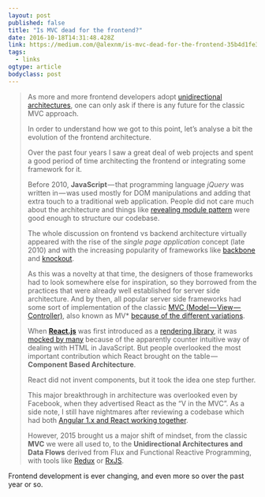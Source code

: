 ```yaml
---
layout: post 
published: false 
title: "Is MVC dead for the frontend?" 
date: 2016-10-18T14:31:48.428Z 
link: https://medium.com/@alexnm/is-mvc-dead-for-the-frontend-35b4d1fe39ec#.8grf9o81p 
tags:
  - links
ogtype: article 
bodyclass: post 
---
```


> As more and more frontend developers adopt [unidirectional architectures](http://staltz.com/unidirectional-user-interface-architectures.html), one can only ask if there is any future for the classic MVC approach.
> 
> In order to understand how we got to this point, let’s analyse a bit the evolution of the frontend architecture.
> 
> Over the past four years I saw a great deal of web projects and spent a good period of time architecting the frontend or integrating some framework for it.
> 
> Before 2010, **JavaScript** — that programming language _jQuery_ was written in — was used mostly for DOM manipulations and adding that extra touch to a traditional web application. People did not care much about the architecture and things like [revealing module pattern](https://toddmotto.com/mastering-the-module-pattern/#revealing-module-pattern) were good enough to structure our codebase.
> 
> The whole discussion on frontend vs backend architecture virtually appeared with the rise of the _single page application_ concept (late 2010) and with the increasing popularity of frameworks like [backbone](http://backbonejs.org/) and [knockout](http://knockoutjs.com/).
> 
> As this was a novelty at that time, the designers of those frameworks had to look somewhere else for inspiration, so they borrowed from the practices that were already well established for server side architecture. And by then, all popular server side frameworks had some sort of implementation of the classic [MVC (Model — View — Controller)](https://en.wikipedia.org/wiki/Model%E2%80%93view%E2%80%93controller), also known as MV* [because of the different variations](https://www.quora.com/What-are-the-main-differences-between-MVC-MVP-and-MVVM-design-patterns-for-the-JavaScript-developer).
> 
> When [**React.js**](https://facebook.github.io/react/) was first introduced as a [rendering library](http://stackoverflow.com/questions/148747/what-is-the-difference-between-a-framework-and-a-library#answer-148788), it was [mocked by many](https://www.youtube.com/watch?v=x7cQ3mrcKaY) because of the apparently counter intuitive way of dealing with HTML in JavaScript. But people overlooked the most important contribution which React brought on the table — **Component Based Architecture**.
> 
> React did not invent components, but it took the idea one step further.
> 
> This major breakthrough in architecture was overlooked even by Facebook, when they advertised React as the “V in the MVC”. As a side note, I still have nightmares after reviewing a codebase which had both [Angular 1.x and React working together](https://github.com/ngReact/ngReact).
> 
> However, 2015 brought us a major shift of mindset, from the classic **MVC** we were all used to, to the **Unidirectional Architectures and Data Flows** derived from Flux and Functional Reactive Programming, with tools like [Redux](https://github.com/reactjs/redux) or [RxJS](https://github.com/Reactive-Extensions/RxJS).

Frontend development is ever changing, and even more so over the past year or so.